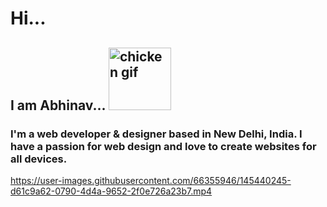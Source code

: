 # Hi...

## I am Abhinav... <img src="https://user-images.githubusercontent.com/66355946/145436438-6428ff18-bd2f-40fb-92f5-d3452a8a66c7.gif" alt="chicken gif" width="100px"> 

### I'm a web developer & designer based in New Delhi, India. I have a passion for web design and love to create websites for all devices.

https://user-images.githubusercontent.com/66355946/145440245-d61c9a62-0790-4d4a-9652-2f0e726a23b7.mp4

